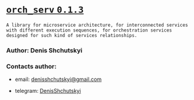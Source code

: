 # <u> [`orch_serv` `0.1.3`](https://github.com/Shchusia/orchestrator_service) </u>
```text
A library for microservice architecture, for interconnected services with different execution sequences, for orchestration services designed for such kind of services relationships.
```
### Author: Denis Shchutskyi
### Contacts author:
+ email: denisshchutskyi@gmail.com
+ telegram: [DenisShchutskyi](https://t.me/DenisShchutskyi)